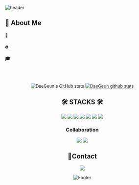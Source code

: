
![header](https://capsule-render.vercel.app/api?type=waving&color=gradient&height=300&section=header&text=Hi!!%20I'm%20Dae%20Geun%20%F0%9F%A4%97)



<div>
  <!--Body-->
  
  ## 👀 About Me
  #### :raising_hand: 
  #### :fire: 
  #### :mortar_board: 
  <br/>
  <br/>
</div>

<div align=center> 

  ![DaeGeun's GitHub stats](https://github-readme-stats.vercel.app/api?username=kaangdg0108&show_icons=true&theme=buefy&include_all_commits=true)
  [![DaeGeun github stats](https://github-readme-stats.vercel.app/api/top-langs/?username=kaangdg0108&show_icons=true&hide_border=true&title_color=8e72dc&icon_color=004386&layout=compact)](https://github.com/kaangdg0108)

</div>

<div align=center> 


## 🛠 STACKS 🛠

<img src="https://img.shields.io/badge/Python-3776AB?style=flat-square&logo=Python&logoColor=white"/>
  <img src="https://img.shields.io/badge/Tensorflow-FF6F00?style=flat-square&logo=tensorflow&logoColor=white"/>
  <img src="https://img.shields.io/badge/PyTorch-EE4C2C?style=flat-square&logo=pytorch&logoColor=white"/>
  <img src="https://img.shields.io/badge/pandas-150458?style=flat-square&logo=pandas&logoColor=white"/>
  <img src="https://img.shields.io/badge/Git-F05032?style=flat-square&logo=git&logoColor=white"/>
  <img src="https://img.shields.io/badge/GitHub-181717?style=flat-square&logo=github&logoColor=white"/>
  <img src="https://img.shields.io/badge/Docker-2496ED?style=flat-square&logo=docker&logoColor=white"/>
  
  <br>
  
  ### Collaboration
  
  <img src="https://img.shields.io/badge/github-181717?style=for-the-badge&logo=github&logoColor=white">
  <img src="https://img.shields.io/badge/slack-4A154B?style=for-the-badge&logo=slack&logoColor=white">
  
  <br>

  
</div>

<div align=center> 

  ## 📲Contact
  <a href="mailto:kangdg@knu.ac.kr"> <img src="https://img.shields.io/badge/gmail-D14836?style=for-the-badge&logo=gmail&logoColor=white&link=mailto:kangdg@knu.ac.kr"> </a>


  
</div>


</div>

<div align=center> 
  
  ![Footer](https://capsule-render.vercel.app/api?type=waving&color=gradient&customColorList=20&height=200&section=footer)

</div>
